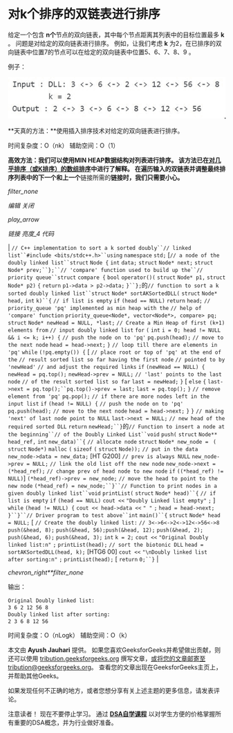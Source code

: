 # 对k个排序的双链表进行排序

给定一个包含 **n个**节点的双向链表，其中每个节点距离其列表中的目标位置最多 **k** 。 问题是对给定的双向链表进行排序。
例如，让我们考虑 **k** 为2，在已排序的双向链表中位置7的节点可以在给定的双向链表中位置5、6、7、8、9 。

例子：

![](img/c3a0c890841af2f50f8c94431baf8205.png)

**天真的方法：**使用插入排序技术对给定的双向链表进行排序。

时间复杂度：O（nk）
辅助空间：O（1）

**高效方法：**我们可以使用MIN HEAP数据结构对列表进行排序。 该方法已在[对几乎排序（或K排序）的数组排序](https://www.geeksforgeeks.org/nearly-sorted-algorithm/)中进行了解释。 在遍历输入的双链表并调整最终排序列表中的下一个和**上一个**链接所需的**链接时，我们只需要小心。**

*filter_none*

*编辑*
*关闭*

*play_arrow*

*链接*
*亮度_4*
*代码*

| `// C++ implementation to sort a k sorted doubly``// linked list``#include <bits/stdc++.h>``using` `namespace` `std;` [`// a node of the doubly linked list``struct` `Node {` `int` `data;` `struct` `Node* next;` `struct` `Node* prev;``};``// 'compare' function used to build up the``// priority queue``struct` `compare {` `bool` `operator()(` `struct` `Node* p1,` `struct` `Node* p2)` `{` `return` `p1->data > p2->data;` `}``};`的`// function to sort a k sorted doubly linked list``struct` `Node* sortAKSortedDLL(` `struct` `Node* head,` `int` `k)``{` `// if list is empty` `if` `(head == NULL)` `return` `head;` `// priority_queue 'pq' implemented as min heap with the` `// help of 'compare' function` `priority_queue<Node*, vector<Node*>, compare> pq;` `struct` `Node* newHead = NULL, *last;` `// Create a Min Heap of first (k+1) elements from` `// input doubly linked list` `for` `(` `int` `i = 0; head != NULL && i <= k; i++) {` `// push the node on to 'pq'` `pq.push(head);` `// move to the next node` `head = head->next;` `}` `// loop till there are elements in 'pq'` `while` `(!pq.empty()) {` [ `// place root or top of 'pq' at the end of the` `// result sorted list so far having the first node` `// pointed to by 'newHead'` `// and adjust the required links` `if` `(newHead == NULL) {` `newHead = pq.top();` `newHead->prev = NULL;` `// 'last' points to the last node` `// of the result sorted list so far` `last = newHead;` `}` [ `else` `{` `last->next = pq.top();``pq.top()->prev = last;` `last = pq.top();` `}` `// remove element from 'pq'` `pq.pop();` `// if there are more nodes left in the input list` `if` `(head != NULL) {` `// push the node on to 'pq'` `pq.push(head);` `// move to the next node` `head = head->next;` `}` `}` `// making 'next' of last node point to NULL` `last->next = NULL;` `// new head of the required sorted DLL` `return` `newHead;``}`的`// Function to insert a node at the beginning``// of the Doubly Linked List``void` `push(` `struct` `Node** head_ref,` `int` `new_data)``{` `// allocate node` `struct` `Node* new_node = ` `(` `struct` `Node*)` `malloc` `(` `sizeof` `(` `struct` `Node));` `// put in the data` `new_node->data = new_data;` [HT G200] `// prev is always NULL` `new_node->prev = NULL;` `// link the old list off the new node` `new_node->next = (*head_ref);` `// change prev of head node to new node` `if` `((*head_ref) != NULL)`]  `(*head_ref)->prev = new_node;` `// move the head to point to the new node` `(*head_ref) = new_node;``}``// Function to print nodes in a given doubly linked list``void` `printList(` `struct` `Node* head)``{` `// if list is empty` `if` `(head == NULL)` `cout <<` `"Doubly Linked list empty"` `;` ] `while` `(head != NULL) {` `cout << head->data <<` `" "` `;` `head = head->next;` `}``}``// Driver program to test above``int` `main()``{` `struct` `Node* head = NULL;` [ `// Create the doubly linked list:` `// 3<->6<->2<->12<->56<->8` `push(&head, 8);` `push(&head, 56);`​​ `push(&head, 12);` `push(&head, 2);` `push(&head, 6);` `push(&head, 3);` `int` `k = 2;` `cout <<` `"Original Doubly linked list:n"` `;` `printList(head);` `// sort the biotonic DLL` `head = sortAKSortedDLL(head, k);` [HTG6 00] `cout <<` `"\nDoubly linked list after sorting:n"` `;` `printList(head);` [ `return` `0;``}` |

*chevron_right**filter_none*

输出：

```
Original Doubly linked list:
3 6 2 12 56 8
Doubly linked list after sorting:
2 3 6 8 12 56

```

时间复杂度：O（nLogk）
辅助空间：O（k）

本文由 **Ayush Jauhari** 提供。 如果您喜欢GeeksforGeeks并希望做出贡献，则还可以使用 [tribution.geeksforgeeks.org](http://www.contribute.geeksforgeeks.org) 撰写文章，或将您的文章邮寄至tribution@geeksforgeeks.org。 查看您的文章出现在GeeksforGeeks主页上，并帮助其他Geeks。

如果发现任何不正确的地方，或者您想分享有关上述主题的更多信息，请发表评论。

注意读者！ 现在不要停止学习。 通过 [**DSA自学课程**](https://practice.geeksforgeeks.org/courses/dsa-self-paced?utm_source=geeksforgeeks&utm_medium=article&utm_campaign=gfg_article_dsa_content_bottom) 以对学生方便的价格掌握所有重要的DSA概念，并为行业做好准备。